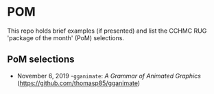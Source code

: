 # POM
This repo holds brief examples (if presented) and list the CCHMC RUG 'package of the month' (PoM) selections.

## PoM selections

  - November 6, 2019
    -`gganimate`: *A Grammar of Animated Graphics* (https://github.com/thomasp85/gganimate)
